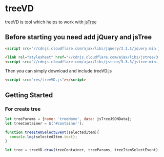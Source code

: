 # treeVD
treeVD is tool which helps to work with [jsTree](https://www.jstree.com/)

## Before starting you need add jQuery and jsTree

```html
<script src="//cdnjs.cloudflare.com/ajax/libs/jquery/3.1.1/jquery.min.js"></script>

<link rel="stylesheet" href="//cdnjs.cloudflare.com/ajax/libs/jstree/3.3.3/themes/default/style.min.css" />
<script src="//cdnjs.cloudflare.com/ajax/libs/jstree/3.3.3/jstree.min.js"></script>
```
Then you can simply download and include treeVD.js

```html
<script src="res/treeVD.js"></script>
```

## Getting Started
### For create tree

```javascript
let treeParams = {name: 'treeName', data: jsTreeJSONData};
let treeContainer = $('#container');

function treeItemSelectEvent(selectedItem){
  console.log(selectedItem.text);
}

let tree = treeVD.draw(treeContainer, treeParams, treeItemSelectEvent);
```
